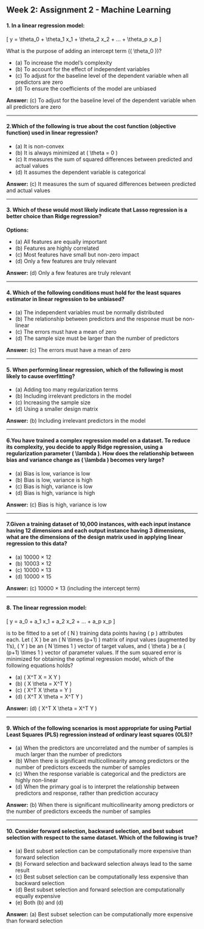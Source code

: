## Week 2: Assignment 2 - Machine Learning

#### 1. In a linear regression model:

\[ y = \theta_0 + \theta_1 x_1 + \theta_2 x_2 + ... + \theta_p x_p \]

What is the purpose of adding an intercept term (\( \theta_0 \))?

- (a) To increase the model’s complexity
- (b) To account for the effect of independent variables
- (c) To adjust for the baseline level of the dependent variable when all predictors are zero
- (d) To ensure the coefficients of the model are unbiased

**Answer:** (c) To adjust for the baseline level of the dependent variable when all predictors are zero

---

#### 2.Which of the following is true about the cost function (objective function) used in linear regression?

- (a) It is non-convex
- (b) It is always minimized at \( \theta = 0 \)
- (c) It measures the sum of squared differences between predicted and actual values
- (d) It assumes the dependent variable is categorical

**Answer:** (c) It measures the sum of squared differences between predicted and actual values

---

#### 3. Which of these would most likely indicate that Lasso regression is a better choice than Ridge regression?

**Options:**
- (a) All features are equally important
- (b) Features are highly correlated
- (c) Most features have small but non-zero impact
- (d) Only a few features are truly relevant

**Answer:** (d) Only a few features are truly relevant

---

#### 4. Which of the following conditions must hold for the least squares estimator in linear regression to be unbiased?

- (a) The independent variables must be normally distributed
- (b) The relationship between predictors and the response must be non-linear
- (c) The errors must have a mean of zero
- (d) The sample size must be larger than the number of predictors

**Answer:** (c) The errors must have a mean of zero

---

#### 5. When performing linear regression, which of the following is most likely to cause overfitting?

- (a) Adding too many regularization terms
- (b) Including irrelevant predictors in the model
- (c) Increasing the sample size
- (d) Using a smaller design matrix

**Answer:** (b) Including irrelevant predictors in the model

---

#### 6.You have trained a complex regression model on a dataset. To reduce its complexity, you decide to apply Ridge regression, using a regularization parameter \( \lambda \). How does the relationship between bias and variance change as \( \lambda \) becomes very large?

- (a) Bias is low, variance is low
- (b) Bias is low, variance is high
- (c) Bias is high, variance is low
- (d) Bias is high, variance is high

**Answer:** (c) Bias is high, variance is low

---

#### 7.Given a training dataset of 10,000 instances, with each input instance having 12 dimensions and each output instance having 3 dimensions, what are the dimensions of the design matrix used in applying linear regression to this data?

- (a) 10000 × 12
- (b) 10003 × 12
- (c) 10000 × 13
- (d) 10000 × 15

**Answer:** (c) 10000 × 13 (including the intercept term)

---

#### 8. The linear regression model:

\[ y = a_0 + a_1 x_1 + a_2 x_2 + ... + a_p x_p \]

is to be fitted to a set of \( N \) training data points having \( p \) attributes each. Let \( X \) be an \( N \times (p+1) \) matrix of input values (augmented by 1’s), \( Y \) be an \( N \times 1 \) vector of target values, and \( \theta \) be a \( (p+1) \times 1 \) vector of parameter values. If the sum squared error is minimized for obtaining the optimal regression model, which of the following equations holds?

- (a) \( X^T X = X Y \)
- (b) \( X \theta = X^T Y \)
- (c) \( X^T X \theta = Y \)
- (d) \( X^T X \theta = X^T Y \)

**Answer:** (d) \( X^T X \theta = X^T Y \)

---

#### 9. Which of the following scenarios is most appropriate for using Partial Least Squares (PLS) regression instead of ordinary least squares (OLS)?

- (a) When the predictors are uncorrelated and the number of samples is much larger than the number of predictors
- (b) When there is significant multicollinearity among predictors or the number of predictors exceeds the number of samples
- (c) When the response variable is categorical and the predictors are highly non-linear
- (d) When the primary goal is to interpret the relationship between predictors and response, rather than prediction accuracy

**Answer:** (b) When there is significant multicollinearity among predictors or the number of predictors exceeds the number of samples

---

#### 10. Consider forward selection, backward selection, and best subset selection with respect to the same dataset. Which of the following is true?

- (a) Best subset selection can be computationally more expensive than forward selection
- (b) Forward selection and backward selection always lead to the same result
- (c) Best subset selection can be computationally less expensive than backward selection
- (d) Best subset selection and forward selection are computationally equally expensive
- (e) Both (b) and (d)

**Answer:** (a) Best subset selection can be computationally more expensive than forward selection

